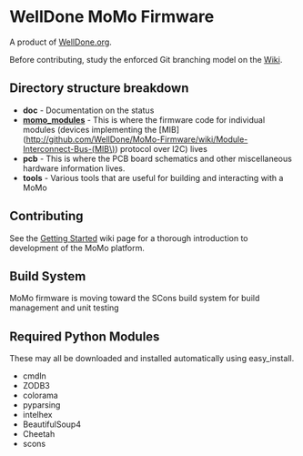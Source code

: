 # WellDone MoMo Firmware

A product of [WellDone.org](http://www.welldone.org).

Before contributing, study the enforced Git branching model on the [Wiki](http://github.com/WellDone/MoMo-Firmware/wiki).

## Directory structure breakdown ##

* **doc** - Documentation on the status
* **[momo_modules](./momo_modules)** - This is where the firmware code for individual modules (devices implementing the [MIB](http://github.com/WellDone/MoMo-Firmware/wiki/Module-Interconnect-Bus-(MIB\)) protocol over I2C) lives
* **pcb** - This is where the PCB board schematics and other miscellaneous hardware information lives.
* **tools** - Various tools that are useful for building and interacting with a MoMo

## Contributing ##

See the [Getting Started](https://github.com/WellDone/MoMo-Firmware/wiki/Getting-Started) wiki page for a thorough introduction to development of the MoMo platform.

## Build System ##
MoMo firmware is moving toward the SCons build system for build management and unit testing

## Required Python Modules ##
These may all be downloaded and installed automatically using easy_install.

* cmdln
* ZODB3
* colorama
* pyparsing
* intelhex
* BeautifulSoup4
* Cheetah
* scons
